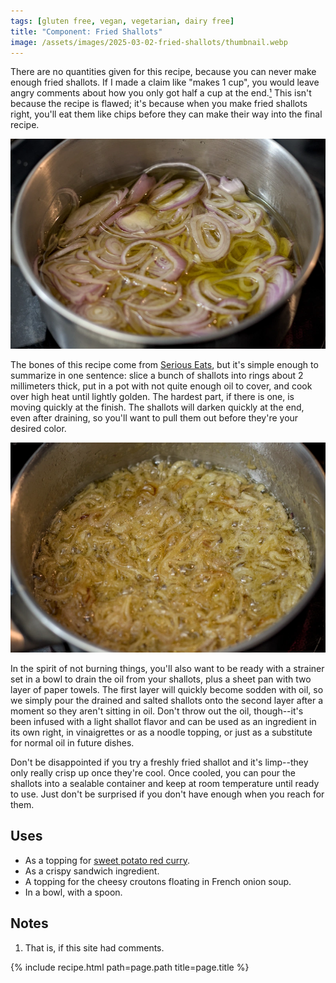 ```yaml
---
tags: [gluten free, vegan, vegetarian, dairy free]
title: "Component: Fried Shallots"
image: /assets/images/2025-03-02-fried-shallots/thumbnail.webp
---
```


There are no quantities given for this recipe, because you can never make enough fried shallots. If I made a claim like "makes 1 cup", you would leave angry comments about how you only got half a cup at the end.[¹](#notes) This isn't because the recipe is flawed; it's because when you make fried shallots right, you'll eat them like chips before they can make their way into the final recipe.

![Before cooking](/assets/images/2025-03-02-fried-shallots/start.webp)

The bones of this recipe come from [Serious Eats](https://www.seriouseats.com/thai-style-fried-shallots), but it's simple enough to summarize in one sentence: slice a bunch of shallots into rings about 2 millimeters thick, put in a pot with not quite enough oil to cover, and cook over high heat until lightly golden. The hardest part, if there is one, is moving quickly at the finish. The shallots will darken quickly at the end, even after draining, so you'll want to pull them out before they're your desired color. 

![After cooking](/assets/images/2025-03-02-fried-shallots/finish.webp)

In the spirit of not burning things, you'll also want to be ready with a strainer set in a bowl to drain the oil from your shallots, plus a sheet pan with two layer of paper towels. The first layer will quickly become sodden with oil, so we simply pour the drained and salted shallots onto the second layer after a moment so they aren't sitting in oil. Don't throw out the oil, though--it's been infused with a light shallot flavor and can be used as an ingredient in its own right, in vinaigrettes or as a noodle topping, or just as a substitute for normal oil in future dishes.

Don't be disappointed if you try a freshly fried shallot and it's limp--they only really crisp up once they're cool. Once cooled, you can pour the shallots into a sealable container and keep at room temperature until ready to use. Just don't be surprised if you don't have enough when you reach for them.

## Uses
- As a topping for [sweet potato red curry](/recipes/sweet-potato-red-curry).
- As a crispy sandwich ingredient.
- A topping for the cheesy croutons floating in French onion soup.
- In a bowl, with a spoon.

## Notes

1. That is, if this site had comments.

{% include recipe.html path=page.path title=page.title %}
